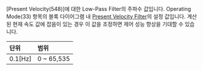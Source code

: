 [Present Velocity(548)]에 대한 Low-Pass Filter의 주파수 값입니다. Operating Mode(33) 항목의 블록 다이어그램 내 [Present Velocity Filter]의 설정 값입니다. 계산된 현재 속도 값에 잡음이 있는 경우 이 값을 조정하면 제어 성능 향상을 기대할 수 있습니다.


| 단위     | 범위        |
|:---------|:-----------|
| 0.1[Hz]  | 0 ~ 65,535 |


[Present Velocity Filter]: #operating-mode